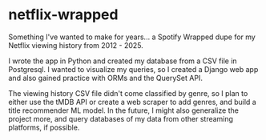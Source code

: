 # netflix-wrapped
Something I've wanted to make for years...
 a Spotify Wrapped dupe for my Netflix viewing history from 2012 - 2025. 

I wrote the app in Python and created my database from a CSV file in Postgresql. I wanted to visualize my queries, so I created a Django web app and also gained practice with ORMs and the QuerySet API.

The viewing history CSV file didn't come classified by genre, so I plan to either use the tMDB API or create a web scraper to add genres, and build a title recommender ML model. In the future, I might also generalize the project more, and query databases of my data from other streaming platforms, if possible.
